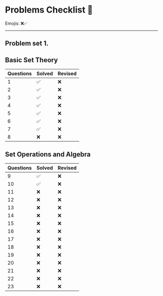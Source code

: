 # Problems Checklist  🏁

Emojis: ❌✅

---

## Problem set 1.

## Basic Set Theory

| Questions | Solved | Revised |
| --------- | ------ | ------- |
| 1         | ✅      | ❌       |
| 2         | ✅      | ❌       |
| 3         | ✅      | ❌       |
| 4         | ✅      | ❌       |
| 5         | ✅      | ❌       |
| 6         | ✅      | ❌       |
| 7         | ✅      | ❌       |
| 8         | ❌      | ❌       |



## Set Operations and Algebra

| Questions | Solved | Revised |
| --------- | ------ | ------- |
| 9         | ✅      | ❌       |
| 10        | ✅      | ❌       |
| 11        | ❌      | ❌       |
| 12        | ❌      | ❌       |
| 13        | ❌      | ❌       |
| 14        | ❌      | ❌       |
| 15        | ❌      | ❌       |
| 16        | ❌      | ❌       |
| 17        | ❌      | ❌       |
| 18        | ❌      | ❌       |
| 19        | ❌      | ❌       |
| 20        | ❌      | ❌       |
| 21        | ❌      | ❌       |
| 22        | ❌      | ❌       |
| 23        | ❌      | ❌       |